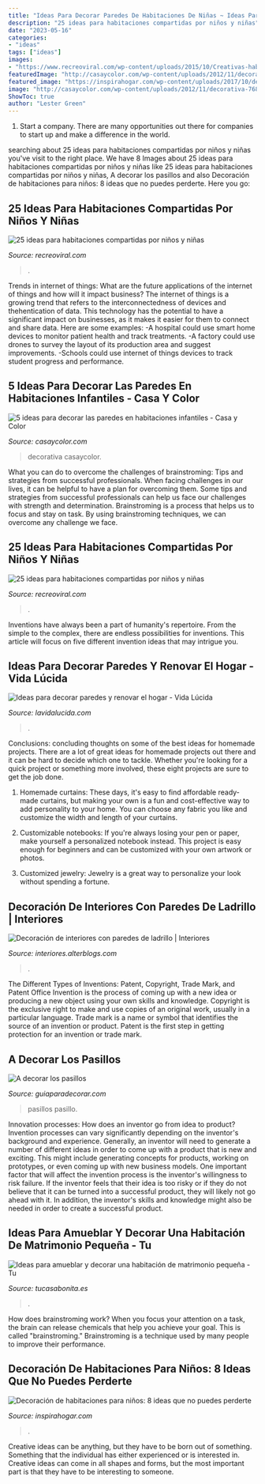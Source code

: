 ```yaml
---
title: "Ideas Para Decorar Paredes De Habitaciones De Niñas ~ Ideas Para Decorar Paredes Y Renovar El Hogar"
description: "25 ideas para habitaciones compartidas por niños y niñas"
date: "2023-05-16"
categories:
- "ideas"
tags: ["ideas"]
images:
- "https://www.recreoviral.com/wp-content/uploads/2015/10/Creativas-habitaciones-compartidas-por-niños-y-niñas-20.jpg"
featuredImage: "http://casaycolor.com/wp-content/uploads/2012/11/decorativa-768x789.jpg"
featured_image: "https://inspirahogar.com/wp-content/uploads/2017/10/decoracion-habitacion-niños-techo.jpg"
image: "http://casaycolor.com/wp-content/uploads/2012/11/decorativa-768x789.jpg"
ShowToc: true
author: "Lester Green"
---
```



1. Start a company. There are many opportunities out there for companies to start up and make a difference in the world. 

	

		
searching about 25 ideas para habitaciones compartidas por niños y niñas you've visit to the right place. We have 8 Images about 25 ideas para habitaciones compartidas por niños y niñas like 25 ideas para habitaciones compartidas por niños y niñas, A decorar los pasillos and also Decoración de habitaciones para niños: 8 ideas que no puedes perderte. Here you go:
		
    
## 25 Ideas Para Habitaciones Compartidas Por Niños Y Niñas

<img loading=lazy src="https://www.recreoviral.com/wp-content/uploads/2015/10/Creativas-habitaciones-compartidas-por-niños-y-niñas-6.jpg" onerror="this.onerror=null;this.src='https://tse3.mm.bing.net/th?id=OIP.nI4W-43-cF2RM1XwlqPn5gHaFP&amp;pid=15.1';" alt="25 ideas para habitaciones compartidas por niños y niñas">

_Source: recreoviral.com_

>. 

	

Trends in internet of things: What are the future applications of the internet of things and how will it impact business?
The internet of things is a growing trend that refers to the interconnectedness of devices and thehentication of data. This technology has the potential to have a significant impact on businesses, as it makes it easier for them to connect and share data. Here are some examples: 
-A hospital could use smart home devices to monitor patient health and track treatments. 
-A factory could use drones to survey the layout of its production area and suggest improvements. 
-Schools could use internet of things devices to track student progress and performance.

    
## 5 Ideas Para Decorar Las Paredes En Habitaciones Infantiles - Casa Y Color

<img loading=lazy src="http://casaycolor.com/wp-content/uploads/2012/11/decorativa-768x789.jpg" onerror="this.onerror=null;this.src='https://tse4.mm.bing.net/th?id=OIP.I2MBSroJd5QakQWVDwirQAHaHm&amp;pid=15.1';" alt="5 ideas para decorar las paredes en habitaciones infantiles - Casa y Color">

_Source: casaycolor.com_

>decorativa casaycolor. 

	

What you can do to overcome the challenges of brainstroming: Tips and strategies from successful professionals.
When facing challenges in our lives, it can be helpful to have a plan for overcoming them. Some tips and strategies from successful professionals can help us face our challenges with strength and determination. Brainstroming is a process that helps us to focus and stay on task. By using brainstroming techniques, we can overcome any challenge we face.

    
## 25 Ideas Para Habitaciones Compartidas Por Niños Y Niñas

<img loading=lazy src="https://www.recreoviral.com/wp-content/uploads/2015/10/Creativas-habitaciones-compartidas-por-niños-y-niñas-20.jpg" onerror="this.onerror=null;this.src='https://tse4.mm.bing.net/th?id=OIP.-Ts-U_rcLPJoeXxO7y8MzAHaE8&amp;pid=15.1';" alt="25 ideas para habitaciones compartidas por niños y niñas">

_Source: recreoviral.com_

>. 

	

Inventions have always been a part of humanity's repertoire. From the simple to the complex, there are endless possibilities for inventions. This article will focus on five different invention ideas that may intrigue you.

    
## Ideas Para Decorar Paredes Y Renovar El Hogar - Vida Lúcida

<img loading=lazy src="https://www.lavidalucida.com/wp-content/uploads/2016/02/dibujo-de-corazones-en-el-cuarto-de-los-niños.jpg" onerror="this.onerror=null;this.src='https://tse1.mm.bing.net/th?id=OIP.6ePDX3yt53gpVTAg7-_NQAHaKC&amp;pid=15.1';" alt="Ideas para decorar paredes y renovar el hogar - Vida Lúcida">

_Source: lavidalucida.com_

>. 

	

Conclusions: concluding thoughts on some of the best ideas for homemade projects.
There are a lot of great ideas for homemade projects out there and it can be hard to decide which one to tackle. Whether you're looking for a quick project or something more involved, these eight projects are sure to get the job done. 
1. Homemade curtains: These days, it's easy to find affordable ready-made curtains, but making your own is a fun and cost-effective way to add personality to your home. You can choose any fabric you like and customize the width and length of your curtains.

2. Customizable notebooks: If you're always losing your pen or paper, make yourself a personalized notebook instead. This project is easy enough for beginners and can be customized with your own artwork or photos.

3. Customized jewelry: Jewelry is a great way to personalize your look without spending a fortune.

    
## Decoración De Interiores Con Paredes De Ladrillo | Interiores

<img loading=lazy src="https://interiores.alterblogs.com/wp-content/uploads/2012/08/dormitorio-paredes-ladrillo.jpg" onerror="this.onerror=null;this.src='https://tse4.mm.bing.net/th?id=OIP.gDGRwzLGWvkWOfHcR-SXhQHaJ4&amp;pid=15.1';" alt="Decoración de interiores con paredes de ladrillo | Interiores">

_Source: interiores.alterblogs.com_

>. 

	

The Different Types of Inventions: Patent, Copyright, Trade Mark, and Patent Office
Invention is the process of coming up with a new idea or producing a new object using your own skills and knowledge. Copyright is the exclusive right to make and use copies of an original work, usually in a particular language. Trade mark is a name or symbol that identifies the source of an invention or product. Patent is the first step in getting protection for an invention or trade mark.

    
## A Decorar Los Pasillos

<img loading=lazy src="https://www.guiaparadecorar.com/wp-content/uploads/2013/03/decoracion-de-pasillos-06-480x640.jpg" onerror="this.onerror=null;this.src='https://tse3.mm.bing.net/th?id=OIP._1B1heHRKiiswFEkoc-_mAHaJ4&amp;pid=15.1';" alt="A decorar los pasillos">

_Source: guiaparadecorar.com_

>pasillos pasillo. 

	

Innovation processes: How does an inventor go from idea to product?
Invention processes can vary significantly depending on the inventor's background and experience. Generally, an inventor will need to generate a number of different ideas in order to come up with a product that is new and exciting. This might include generating concepts for products, working on prototypes, or even coming up with new business models.
One important factor that will affect the invention process is the inventor's willingness to risk failure. If the inventor feels that their idea is too risky or if they do not believe that it can be turned into a successful product, they will likely not go ahead with it. In addition, the inventor's skills and knowledge might also be needed in order to create a successful product.

    
## Ideas Para Amueblar Y Decorar Una Habitación De Matrimonio Pequeña - Tu

<img loading=lazy src="https://tucasabonita.es/wp-content/uploads/2015/07/ideas-decorar-habitacion-matrimonio-pequeña-pared-azul.jpg" onerror="this.onerror=null;this.src='https://tse2.mm.bing.net/th?id=OIP.2Y5XrPZIaYj9gF70fqR1-QHaLo&amp;pid=15.1';" alt="Ideas para amueblar y decorar una habitación de matrimonio pequeña - Tu">

_Source: tucasabonita.es_

>. 

	

How does brainstroming work?
When you focus your attention on a task, the brain can release chemicals that help you achieve your goal. This is called "brainstroming." Brainstroming is a technique used by many people to improve their performance.

    
## Decoración De Habitaciones Para Niños: 8 Ideas Que No Puedes Perderte

<img loading=lazy src="https://inspirahogar.com/wp-content/uploads/2017/10/decoracion-habitacion-niños-techo.jpg" onerror="this.onerror=null;this.src='https://tse4.mm.bing.net/th?id=OIP.D3lufSGJz1oh1Jfgt8g39wHaLJ&amp;pid=15.1';" alt="Decoración de habitaciones para niños: 8 ideas que no puedes perderte">

_Source: inspirahogar.com_

>. 

	

Creative ideas can be anything, but they have to be born out of something. Something that the individual has either experienced or is interested in. Creative ideas can come in all shapes and forms, but the most important part is that they have to be interesting to someone.

